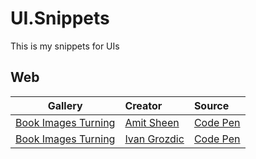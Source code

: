 # UI.Snippets
This is my snippets for UIs


## Web 
|Gallery                                                                    |Creator                                     |Source                                              |
|:-------------------------------------------------------------------------:|:-------------------------------------------|:---------------------------------------------------|
|[Book Images Turning](Web/Gallery/Book-Images-Turning-With-SCSS/Index.html)|[Amit Sheen](https://codepen.io/amitsheen)  |[Code Pen](https://codepen.io/amitsheen/pen/WNweryv)|
|[Book Images Turning](Web/Forms/SignIn-Up/3D-Spinning/index.html)          |[Ivan Grozdic](https://codepen.io/ig_design)|[Code Pen](https://codepen.io/ig_design/pen/KKVQpVP)|
